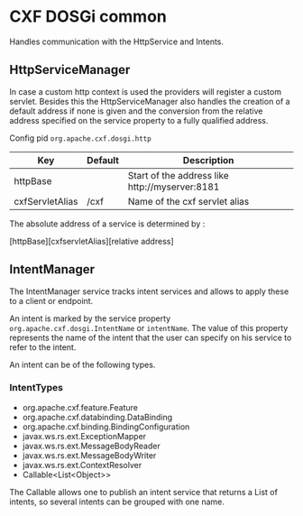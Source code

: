 # CXF DOSGi common

Handles communication with the HttpService and Intents.

## HttpServiceManager

In case a custom http context is used the providers will register a custom servlet.
Besides this the HttpServiceManager also handles the creation of a default address if none is given and the conversion from the relative address specified on the service property to a fully qualified address.

Config pid `org.apache.cxf.dosgi.http` 

Key             | Default | Description
----------------|---------|------------
httpBase        |         | Start of the address like http://myserver:8181
cxfServletAlias | /cxf    | Name of the cxf servlet alias

The absolute address of a service is determined by :

\[httpBase\]\[cxfservletAlias\]\[relative address\]

## IntentManager

The IntentManager service tracks intent services and allows to apply these to a client or endpoint.

An intent is marked by the service property `org.apache.cxf.dosgi.IntentName` or `intentName`. The value of this property represents the name of the intent that the user can specify on his service to refer to the intent.

An intent can be of the following types.

### IntentTypes

* org.apache.cxf.feature.Feature
* org.apache.cxf.databinding.DataBinding
* org.apache.cxf.binding.BindingConfiguration
* javax.ws.rs.ext.ExceptionMapper
* javax.ws.rs.ext.MessageBodyReader
* javax.ws.rs.ext.MessageBodyWriter
* javax.ws.rs.ext.ContextResolver
* Callable\<List\<Object\>\>

The Callable allows one to publish an intent service that returns a List of intents, so several intents can be grouped with one name.
